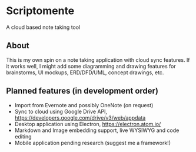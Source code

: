 # Scriptomente
A cloud based note taking tool

## About
This is my own spin on a note taking application with cloud sync features. If it works well, I might add some diagramming and drawing features for brainstorms, UI mockups, ERD/DFD/UML, concept drawings, etc.

## Planned features (in development order)
- Import from Evernote and possibly OneNote (on request)
- Sync to cloud using Google Drive API, https://developers.google.com/drive/v3/web/appdata
- Desktop application using Electron, https://electron.atom.io/
- Markdown and Image embedding support, live WYSIWYG and code editing
- Mobile application pending research (suggest me a framework!)
